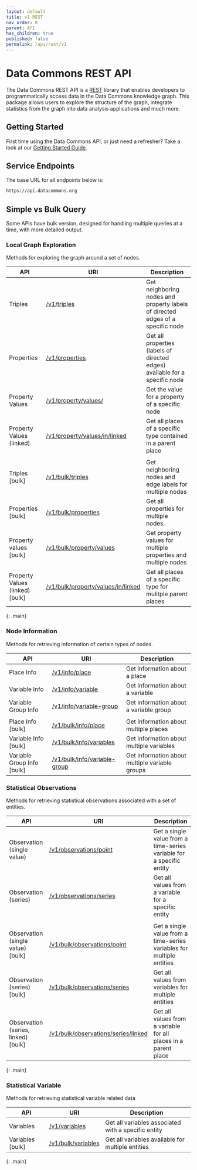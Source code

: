 ```yaml
---
layout: default
title: v1 REST
nav_order: 0
parent: API
has_children: true
published: false
permalink: /api/rest/v1
---
```


# Data Commons REST API

The Data Commons REST API is a
[REST](https://en.wikipedia.org/wiki/Representational_state_transfer) library
that enables developers to programmatically access data in the Data Commons
knowledge graph. This package allows users to explore the structure of the
graph, integrate statistics from the graph into data analysis applications and
much more.

## Getting Started

First time using the Data Commons API, or just need a refresher? Take a look at
our [Getting Started Guide](/api/rest/v1/getting_started).

## Service Endpoints

The base URL for all endpoints below is:

```bash
https://api.datacommons.org
```

## Simple vs Bulk Query

Some APIs have bulk version, designed for handling multiple queries at a time,
with more detailed output.

### Local Graph Exploration

Methods for exploring the graph around a set of nodes.

| API                             | URI                                                                               | Description                                                                    |
| ------------------------------- | --------------------------------------------------------------------------------- | ------------------------------------------------------------------------------ |
| Triples                         | [/v1/triples](/api/rest/v1/triples)                                               | Get neighboring nodes and property labels of directed edges of a specific node |
| Properties                      | [/v1/properties](/api/rest/v1/properties)                                         | Get all properties (labels of directed edges) available for a specific node    |
| Property Values                 | [/v1/property/values/](/api/rest/v1/property/values)                              | Get the value for a property of a specific node                                |
| Property Values (linked)        | [/v1/property/values/in/linked](/api/rest/v1/property/values/in/linked)           | Get all places of a specific type contained in a parent place                  |
|                                 |                                                                                   |                                                                                |
| Triples [bulk]                  | [/v1/bulk/triples](/api/rest/v1/bulk/triples)                                     | Get neighboring nodes and edge labels for multiple nodes                       |
| Properties [bulk]               | [/v1/bulk/properties](/api/rest/v1/bulk/properties)                               | Get all properties for multiple nodes.                                         |
| Property values [bulk]          | [/v1/bulk/property/values](/api/rest/v1/bulk/property/values)                     | Get property values for multiple properties and multiple nodes                 |
| Property Values (linked) [bulk] | [/v1/bulk/property/values/in/linked](/api/rest/v1/bulk/property/values/in/linked) | Get all places of a specific type for mulitple parent places                   |
{: .main}

### Node Information

Methods for retrieving information of certain types of nodes.

| API                        | URI                                                                   | Description                                    |
| -------------------------- | --------------------------------------------------------------------- | ---------------------------------------------- |
| Place Info                 | [/v1/info/place](/api/rest/v1/info/place)                             | Get information about a place                  |
| Variable Info              | [/v1/info/variable](/api/rest/v1/info/variable)                       | Get information about a variable               |
| Variable Group Info        | [/v1/info/variable-group](/api/rest/v1/info/variable-group)           | Get information about a variable group         |
|                            |                                                                       |                                                |
| Place Info [bulk]          | [/v1/bulk/info/place](/api/rest/v1/bulk/info/place)                   | Get information about multiple places          |
| Variable Info [bulk]       | [/v1/bulk/info/variables](/api/rest/v1/bulk/info/variables)           | Get information about multiple variables       |
| Variable Group Info [bulk] | [/v1/bulk/info/variable-group](/api/rest/v1/bulk/info/variable-group) | Get information about multiple variable groups |

### Statistical Observations

Methods for retrieving statistical observations associated with a set of entities.

| API                                 | URI                                                                                 | Description                                                           |
| ----------------------------------- | ----------------------------------------------------------------------------------- | --------------------------------------------------------------------- |
| Observation (single value)          | [/v1/observations/point](/api/rest/v1/observations/point)                           | Get a single value from a time-series variable for a specific entity  |
| Observation (series)                | [/v1/observations/series](/api/rest/v1/observations/series)                         | Get all values from a variable for a specific entity                  |
|                                     |                                                                                     |                                                                       |
| Observation (single value) [bulk]   | [/v1/bulk/observations/point](/api/rest/v1/bulk/observations/point)                 | Get a single value from a time-series variables for multiple entities |
| Observation (series) [bulk]         | [/v1/bulk/observations/series](/api/rest/v1/bulk/observations/series)               | Get all values from variables for multiple entities                   |
| Observation (series, linked) [bulk] | [/v1/bulk/observations/series/linked](/api/rest/v1/bulk/observations/series/linked) | Get all values from a variable for all places in a parent place       |
{: .main}

### Statistical Variable

Methods for retrieving statistical variable related data

| API              | URI                                               | Description                                         |
| ---------------- | ------------------------------------------------- | --------------------------------------------------- |
| Variables        | [/v1/variables](/api/rest/v1/variables)           | Get all variables associated with a specific entity |
| Variables [bulk] | [/v1/bulk/variables](/api/rest/v1/bulk/variables) | Get all variables available for multiple entities   |
{: .main}
